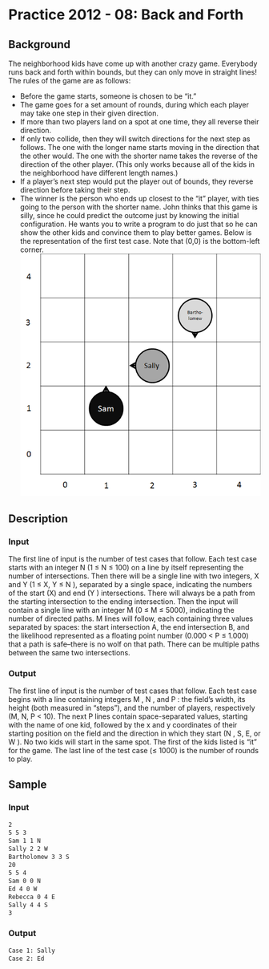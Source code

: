# Practice 2012 - 08: Back and Forth

## Background
The neighborhood kids have come up with another crazy game. Everybody
runs back and forth within bounds, but they can only move in straight
lines! The rules of the game are as follows:
- Before the game starts, someone is chosen to be “it.”
- The game goes for a set amount of rounds, during which each player may take
  one step in their given direction.
- If more than two players land on a spot at one time, they all reverse their
  direction.
- If only two collide, then they will switch directions for the next step as
  follows. The one with the longer name starts moving in the direction that the
  other would. The one with the shorter name takes the reverse of the direction
  of the other player. (This only works because all of the kids in the
  neighborhood have different length names.)
- If a player’s next step would put the player out of bounds, they reverse
  direction before taking their step.
- The winner is the person who ends up closest to the “it” player, with ties
  going to the person with the shorter name.
John thinks that this game is silly, since he could predict the outcome just by
knowing the initial configuration. He wants you to write a program to do just
that so he can show the other kids and convince them to play better games. Below
is the representation of the first test case. Note that (0,0) is the bottom-left
corner.
![Diagram](/background.png?raw=true "Background")

## Description

### Input
The first line of input is the number of test cases that follow. Each test case
starts with an integer N (1 ≤ N ≤ 100) on a line by itself representing the
number of intersections. Then there will be a single line with two integers,
X and Y (1 ≤ X, Y ≤ N ), separated by a single space, indicating the numbers of
the start (X) and end (Y ) intersections. There will always be a path from the
starting intersection to the ending intersection. Then the input will contain a
single line with an integer M (0 ≤ M ≤ 5000), indicating the number of directed
paths. M lines will follow, each containing three values separated by spaces:
the start intersection A, the end intersection B, and the likelihood represented
as a floating point number (0.000 < P ≤ 1.000) that a path is safe–there is no
wolf on that path. There can be multiple paths between the same two
intersections.

### Output
The first line of input is the number of test cases that follow. Each test case
begins with a line containing integers M , N , and P : the field’s width, its
height (both measured in “steps”), and the number of players, respectively
(M, N, P < 10). The next P lines contain space-separated values, starting with
the name of one kid, followed by the x and y coordinates of their starting
position on the field and the direction in which they start (N , S, E, or W ).
No two kids will start in the same spot. The first of the kids listed is “it”
for the game. The last line of the test case (≤ 1000) is the number of rounds
to play.

## Sample
### Input
```
2
5 5 3
Sam 1 1 N
Sally 2 2 W
Bartholomew 3 3 S
20
5 5 4
Sam 0 0 N
Ed 4 0 W
Rebecca 0 4 E
Sally 4 4 S
3
```

### Output
```
Case 1: Sally
Case 2: Ed
```
